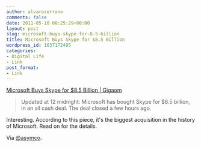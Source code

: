 ```yaml
---
author: alvaroserrano
comments: false
date: 2011-05-10 08:25:29+00:00
layout: post
slug: microsoft-buys-skype-for-8-5-billion
title: Microsoft Buys Skype for $8.5 Billion
wordpress_id: 1637172495
categories:
- Digital Life
- Link
post_format:
- Link
---
```


[Microsoft Buys Skype for $8.5 Billion | Gigaom](http://gigaom.com/2011/05/09/why-microsoft-is-buying-skype-for-8-billion/)


<blockquote>Updated at 12 midnight: Microsoft has bought Skype for $8.5 billion, in an all cash deal. The deal closed a few hours ago.</blockquote>


Interesting. According to this piece, it's the biggest acquisition in the history of Microsoft. Read on for the details.

Via [@asymco](https://twitter.com/asymco/status/67848456231854081).
